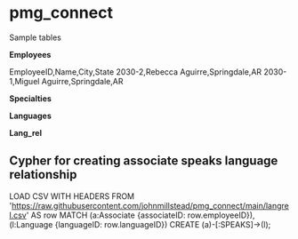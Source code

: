 # pmg_connect

Sample tables

**Employees**

EmployeeID,Name,City,State
2030-2,Rebecca Aguirre,Springdale,AR
2030-1,Miguel Aguirre,Springdale,AR

**Specialties**


**Languages**


**Lang_rel**



## Cypher for creating associate speaks language relationship
LOAD CSV WITH HEADERS FROM 'https://raw.githubusercontent.com/johnmillstead/pmg_connect/main/langrel.csv' AS row
MATCH (a:Associate {associateID: row.employeeID}), (l:Language {languageID: row.languageID})
CREATE (a)-[:SPEAKS]->(l);
